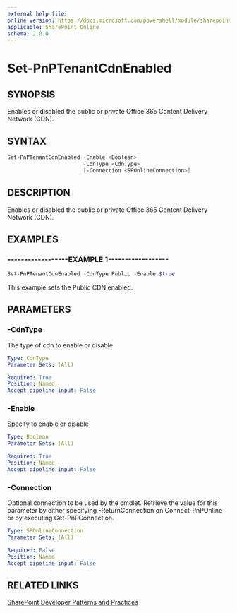 ```yaml
---
external help file:
online version: https://docs.microsoft.com/powershell/module/sharepoint-pnp/set-pnptenantcdnenabled
applicable: SharePoint Online
schema: 2.0.0
---
```


# Set-PnPTenantCdnEnabled

## SYNOPSIS
Enables or disabled the public or private Office 365 Content Delivery Network (CDN).

## SYNTAX 

```powershell
Set-PnPTenantCdnEnabled -Enable <Boolean>
                        -CdnType <CdnType>
                        [-Connection <SPOnlineConnection>]
```

## DESCRIPTION
Enables or disabled the public or private Office 365 Content Delivery Network (CDN).

## EXAMPLES

### ------------------EXAMPLE 1------------------
```powershell
Set-PnPTenantCdnEnabled -CdnType Public -Enable $true
```

This example sets the Public CDN enabled.

## PARAMETERS

### -CdnType
The type of cdn to enable or disable

```yaml
Type: CdnType
Parameter Sets: (All)

Required: True
Position: Named
Accept pipeline input: False
```

### -Enable
Specify to enable or disable

```yaml
Type: Boolean
Parameter Sets: (All)

Required: True
Position: Named
Accept pipeline input: False
```

### -Connection
Optional connection to be used by the cmdlet. Retrieve the value for this parameter by either specifying -ReturnConnection on Connect-PnPOnline or by executing Get-PnPConnection.

```yaml
Type: SPOnlineConnection
Parameter Sets: (All)

Required: False
Position: Named
Accept pipeline input: False
```

## RELATED LINKS

[SharePoint Developer Patterns and Practices](https://aka.ms/sppnp)